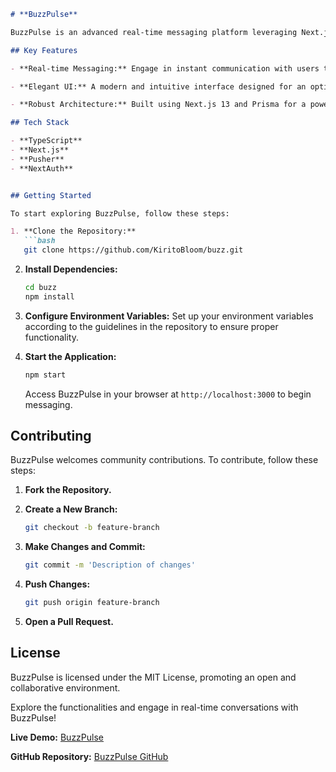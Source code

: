 

```markdown
# **BuzzPulse**

BuzzPulse is an advanced real-time messaging platform leveraging Next.js 13, Prisma, MongoDB, Tailwind, and TypeScript. Renowned for its elegant UI and user-friendly features, BuzzPulse ensures a seamless communication experience.

## Key Features

- **Real-time Messaging:** Engage in instant communication with users through real-time message updates.

- **Elegant UI:** A modern and intuitive interface designed for an optimal user experience.

- **Robust Architecture:** Built using Next.js 13 and Prisma for a powerful and flexible backend.

## Tech Stack

- **TypeScript**
- **Next.js**
- **Pusher**
- **NextAuth**


## Getting Started

To start exploring BuzzPulse, follow these steps:

1. **Clone the Repository:**
   ```bash
   git clone https://github.com/KiritoBloom/buzz.git
   ```

2. **Install Dependencies:**
   ```bash
   cd buzz
   npm install
   ```

3. **Configure Environment Variables:**
   Set up your environment variables according to the guidelines in the repository to ensure proper functionality.

4. **Start the Application:**
   ```bash
   npm start
   ```

   Access BuzzPulse in your browser at `http://localhost:3000` to begin messaging.

## Contributing

BuzzPulse welcomes community contributions. To contribute, follow these steps:

1. **Fork the Repository.**
2. **Create a New Branch:**
   ```bash
   git checkout -b feature-branch
   ```

3. **Make Changes and Commit:**
   ```bash
   git commit -m 'Description of changes'
   ```

4. **Push Changes:**
   ```bash
   git push origin feature-branch
   ```

5. **Open a Pull Request.**

## License

BuzzPulse is licensed under the MIT License, promoting an open and collaborative environment.

Explore the functionalities and engage in real-time conversations with BuzzPulse!

**Live Demo:** [BuzzPulse](https://buzzpulse.vercel.app)

**GitHub Repository:** [BuzzPulse GitHub](https://github.com/KiritoBloom/buzz)
```

